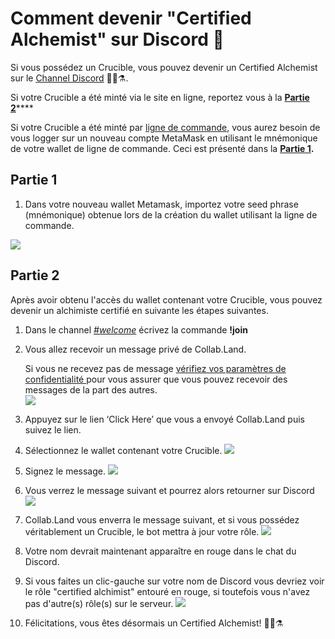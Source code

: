 # Comment devenir "Certified Alchemist" sur Discord 💬

Si vous possédez un Crucible, vous pouvez devenir un Certified Alchemist sur le [Channel Discord](https://discord.com/invite/qWQQMMKjKe) 🧙‍♂️⚗.

Si votre Crucible a été minté via le site en ligne, reportez vous à la [**Partie 2**](how-to-become-a-certified-alchemist-on-discord.md#part-2)\*\*\*\*

Si votre Crucible a été minté par [ligne de commande](https://github.com/alchemistcoin/alchemist), vous aurez besoin de vous logger sur un nouveau compte MetaMask en utilisant le mnémonique de votre wallet de ligne de commande. Ceci est présenté dans la [**Partie 1**](how-to-become-a-certified-alchemist-on-discord.md#part-1)**.**

## **Partie 1**

1. Dans votre nouveau wallet Metamask, importez votre seed phrase \(mnémonique\) obtenue lors de la création du wallet utilisant la ligne de commande.

![](https://i.imgur.com/4RxfjZs.png)

## **Partie 2**

Après avoir obtenu l'accès du wallet contenant votre Crucible, vous pouvez devenir un alchimiste certifié en suivante les étapes suivantes.

1. Dans le channel [_\#welcome_](http://discord.alchemist.wtf) écrivez la commande **!join**
2. Vous allez recevoir un message privé de Collab.Land.

   Si vous ne recevez pas de message [vérifiez vos paramètres de confidentialité ](https://support.discord.com/hc/en-us/articles/217916488-Blocking-Privacy-Settings-)pour vous assurer que vous pouvez recevoir des messages de la part des autres.  
   ![](https://i.imgur.com/2UvO1ZL.png)

3. Appuyez sur le lien ‘Click Here’ que vous a envoyé Collab.Land puis suivez le lien.
4. Sélectionnez le wallet contenant votre Crucible. ![](https://i.imgur.com/y4bXisJ.png)
5. Signez le message. ![](https://i.imgur.com/nF29cFo.png)
6. Vous verrez le message suivant et pourrez alors retourner sur Discord ![](https://i.imgur.com/WVIelT9.png)
7. Collab.Land vous enverra le message suivant, et si vous possédez véritablement un Crucible, le bot mettra à jour votre rôle. ![](https://i.imgur.com/1UMmipM.png)
8. Votre nom devrait maintenant apparaître en rouge dans le chat du Discord.
9. Si vous faites un clic-gauche sur votre nom de Discord vous devriez voir le rôle "certified alchimist" entouré en rouge, si toutefois vous n'avez pas d'autre\(s\) rôle\(s\) sur le serveur. ![](https://i.imgur.com/KTO91Q1.png)
10. Félicitations, vous êtes désormais un Certified Alchemist! 🧙‍♂️⚗

